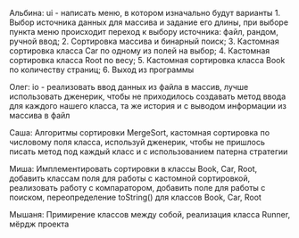 Альбина: ui - написать меню, в котором изначально будут варианты 1. Выбор источника данных для массива и задание его длины, при выборе пункта меню происходит переход к выбору источника: файл, рандом, ручной ввод; 2. Сортировка массива и бинарный поиск; 3. Кастомная сортировка класса Car по одному из полей на выбор; 4. Кастомная сортировка класса Root по весу; 5. Кастомная сортировка класса Book по количеству страниц; 6. Выход из программы

Олег: io - реализовать ввод данных из файла в массив, лучше использовать дженерик, чтобы не приходилось создавать метод ввода для каждого нашего класса, та же история и с выводом информации из массива в файл

Саша: Алгоритмы сортировки MergeSort, кастомная сортировка по числовому поля класса, используй дженерик, чтобы не пришлось писать метод под каждый класс и с использованием патерна стратегии

Миша: Имплементировать сортировки в классы Book, Car, Root, добавить классам поля для работы с кастомной сортировкой, реализовать работу с компаратором, добавить поле для работы с поиском, переопределение toString() для классов Book, Car, Root

Мышаня: Примирение классов между собой, реализация класса Runner, мёрдж проекта
